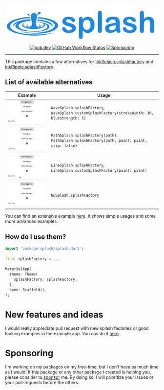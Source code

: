 <p align="center">
  <img src="img/splash.png" max-height="100" alt="Splash" />
</p>

<p align="center">
  <a href="https://pub.dartlang.org/packages/splash"><img src="https://img.shields.io/pub/v/splash.svg" alt="pub.dev"></a>
  <a href="https://github.com/ueman/splash/actions?query=workflow%3Abuild"><img src="https://github.com/ueman/splash/workflows/build/badge.svg?branch=master" alt="GitHub Workflow Status"></a>
  <a href="https://github.com/ueman#sponsor-me"><img src="https://img.shields.io/github/sponsors/ueman" alt="Sponsoring"></a>
</p>

---

This package contains a few alternatives for [InkSplash.splashFactory](https://api.flutter.dev/flutter/material/InkSplash/splashFactory-constant.html)
and [InkRipple.splashFactory](https://api.flutter.dev/flutter/material/InkRipple/splashFactory-constant.html).

## List of available alternatives

| Example                                           | Usage  |
|-                                                  |-      |
| ![Wave Splash](img/wave_splash.gif "Wave Splash") | `WaveSplash.splashFactory`, `WaveSplash.customSplashFactory(strokeWidth: 30, blurStrength: 5)` |
| ![Path Splash](img/path_splash.gif "Path Splash") | `PathSplash.splashFactory(path)`, `PathSplash.splashFactory(path, paint: paint, clip: false)` |
| ![Line Splash](img/line_splash.gif "Line Splash") | `LineSplash.splashFactory`, `LineSplash.customSplashFactory(paint: paint)` | 
| ![No Splash](img/no_splash.gif "No Splash")       | `NoSplash.splashFactory` | 

You can find an extensive example [here](example/lib/main.dart).
It shows simple usages and some more advances examples.

## How do I use them?

```dart
import 'package:splash/splash.dart';

final splashFactory = ...

MaterialApp(
  theme: Theme(
    splashFactory: splashFactory,
  ),
  home: Scaffold(), 
);
```

# New features and ideas

I would really appreciate pull request with new splash factories or good looking examples in the example app. You can do it [here](https://github.com/ueman/splash).

# Sponsoring

I'm working on my packages on my free-time, but I don't have as much time as I would. If this package or any other package I created is helping you, please consider to [sponsor](https://github.com/ueman#sponsor-me) me. By doing so, I will prioritize your issues or your pull-requests before the others.